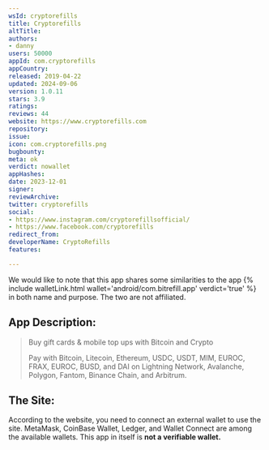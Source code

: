 ```yaml
---
wsId: cryptorefills
title: Cryptorefills
altTitle: 
authors:
- danny
users: 50000
appId: com.cryptorefills
appCountry: 
released: 2019-04-22
updated: 2024-09-06
version: 1.0.11
stars: 3.9
ratings: 
reviews: 44
website: https://www.cryptorefills.com
repository: 
issue: 
icon: com.cryptorefills.png
bugbounty: 
meta: ok
verdict: nowallet
appHashes: 
date: 2023-12-01
signer: 
reviewArchive: 
twitter: cryptorefills
social:
- https://www.instagram.com/cryptorefillsofficial/
- https://www.facebook.com/cryptorefills
redirect_from: 
developerName: CryptoRefills
features: 

---
```


We would like to note that this app shares some similarities to the app {% include walletLink.html wallet='android/com.bitrefill.app' verdict='true' %} in both name and purpose. The two are not affiliated.

## App Description:

> Buy gift cards & mobile top ups with Bitcoin and Crypto
>
> Pay with Bitcoin, Litecoin, Ethereum, USDC, USDT, MIM, EUROC, FRAX, EUROC, BUSD, and DAI on Lightning Network, Avalanche, Polygon, Fantom, Binance Chain, and Arbitrum.

## The Site:

According to the website, you need to connect an external wallet to use the site. MetaMask, CoinBase Wallet, Ledger, and Wallet Connect are among the available wallets. This app in itself is **not a verifiable wallet.**